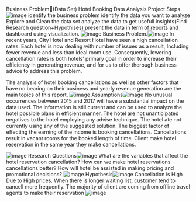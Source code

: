 Business Problem(Data Set)
Hotel Booking
Data Analysis Project Steps![image](https://github.com/user-attachments/assets/4389460c-792c-4399-a10d-d5ce2c06db35)
identify the business problem
identify the data you want to analyze
Explore and Clean the data set
analyze the data to get usefull insights(Find Research question+Hypothises)
present the data in term of reports and dashboard using visualization.
![image](https://github.com/user-attachments/assets/73409d5d-6709-4ac1-bcc7-beaaddb4df37)
Business Problem.![image](https://github.com/user-attachments/assets/adb1546e-e4c2-4908-86b2-6a82a3d94636)
In recent years, City Hotel and Resort Hotel have seen a high cancellation rates. Each hotel is now dealing with number of issues  as a result, Including fewer revenue and less than ideal room use. Consequently, lowering cancellation rates is both hotels’ primary goal in order to increase their efficiency in generating revenue, and for us to offer thorough  business advice to address this problem.

The analysis of hotel booking cancellations as well as other factors that have no bearing on their business and yearly revenue generation are the main topics of this report.
![image](https://github.com/user-attachments/assets/601ca1b5-2f10-4a79-bf05-eab7383efbc7)
Assumptions![image](https://github.com/user-attachments/assets/c6fa332e-fedb-42a4-adaa-d37b840c1604)
 No unusual occurrences between 2015 and 2017 will have a substantial impact on the data used.
The information is still current and can be used to analyze the hotel possible plans in efficient manner.
The hotel are not unanticipated negatives to the hotel employing any advise technique.
The hotel ate not currently using any of the suggested solution.
The biggest factor of effecting the earning of the income is booking cancellations.
Cancellations result in vacant rooms for the booked length of time.
Client make hotel reservation in the same year they make cancellations.

![image](https://github.com/user-attachments/assets/a9eec8c3-d7d1-4ad9-8611-06342af77abb)
Research Questions![image](https://github.com/user-attachments/assets/f37f0b7e-a3b3-4ed2-b3fb-40ea1e1d92a3)
What are the variables that affect the hotel reservation cancellation?
How can we make hotel reservations cancellations better?
How will hotel be assisted in making pricing and promotional decisions? 
![image](https://github.com/user-attachments/assets/d28ee798-d230-4d73-ae79-26e388156749)
Hypothesis![image](https://github.com/user-attachments/assets/725e1c21-507e-416c-bcd6-40da90fb1806)
 Cancellation is High Due to High prices.
When there is longer waiting list, customer tend to cancell more frequently.
The majority of client are coming from offline travel agents to make their reservation
![image](https://github.com/user-attachments/assets/1850cdbc-afd1-4a9a-ae38-4c27f52a68a8)

